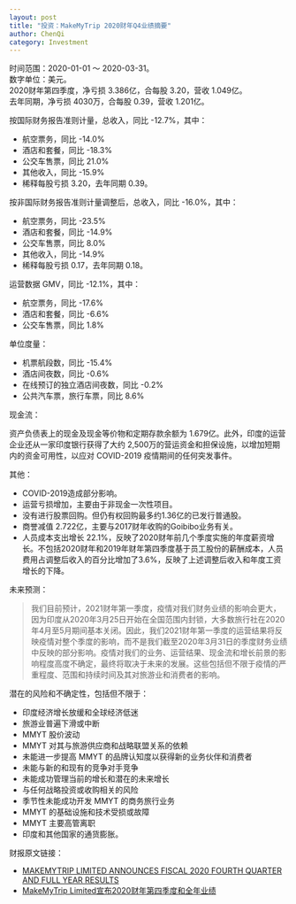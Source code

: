 ```yaml
---
layout: post
title: "投资：MakeMyTrip 2020财年Q4业绩摘要"
author: ChenQi
category: Investment
---
```


时间范围：2020-01-01 ～ 2020-03-31。  
数字单位：美元。  
2020财年第四季度，净亏损 3.386亿，合每股 3.20，营收 1.049亿。  
去年同期，净亏损 4030万，合每股 0.39，营收 1.201亿。  

按国际财务报告准则计量，总收入，同比 -12.7%，其中：

+ 航空票务，同比 -14.0%
+ 酒店和套餐，同比 -18.3%
+ 公交车售票，同比 21.0%
+ 其他收入，同比 -15.9%
+ 稀释每股亏损 3.20，去年同期 0.39。

按非国际财务报告准则计量调整后，总收入，同比 -16.0%，其中：

+ 航空票务，同比 -23.5%
+ 酒店和套餐，同比 -14.9%
+ 公交车售票，同比 8.0%
+ 其他收入，同比 -14.9%
+ 稀释每股亏损 0.17，去年同期 0.18。

运营数据 GMV，同比 -12.1%，其中：

+ 航空票务，同比 -17.6%
+ 酒店和套餐，同比 -6.6%
+ 公交车售票，同比 1.8%

单位度量：

+ 机票航段数，同比 -15.4%
+ 酒店间夜数，同比 -0.6%
+ 在线预订的独立酒店间夜数，同比 -0.2%
+ 公共汽车票，旅行车票，同比 8.6%

现金流：  

资产负债表上的现金及现金等价物和定期存款余额为 1.679亿。此外，印度的运营企业还从一家印度银行获得了大约 2,500万的营运资金和担保设施，以增加短期内的资金可用性，以应对 COVID-2019 疫情期间的任何突发事件。

其他：

+ COVID-2019造成部分影响。
+ 运营亏损增加，主要由于非现金一次性项目。
+ 没有进行股票回购。但仍有权回购最多约1.36亿的已发行普通股。
+ 商誉减值 2.722亿，主要与2017财年收购的Goibibo业务有关。
+ 人员成本支出增长 22.1%，反映了2020财年前几个季度实施的年度薪资增长。不包括2020财年和2019年财年第四季度基于员工股份的薪酬成本，人员费用占调整后收入的百分比增加了3.6%，反映了上述调整后收入和年度工资增长的下降。

未来预测：

> 我们目前预计，2021财年第一季度，疫情对我们财务业绩的影响会更大，因为印度从2020年3月25日开始在全国范围内封锁，大多数旅行社在2020年4月至5月期间基本关闭。因此，我们2021财年第一季度的运营结果将反映疫情对整个季度的影响，而不是我们截至2020年3月31日的季度财务业绩中反映的部分影响。疫情对我们的业务、运营结果、现金流和增长前景的影响程度高度不确定，最终将取决于未来的发展。这些包括但不限于疫情的严重程度、范围和持续时间及其对旅游业和消费者的影响。

潜在的风险和不确定性，包括但不限于：

+ 印度经济增长放缓和全球经济低迷
+ 旅游业普遍下滑或中断
+ MMYT 股价波动
+ MMYT 对其与旅游供应商和战略联盟关系的依赖
+ 未能进一步提高 MMYT 的品牌认知度以获得新的业务伙伴和消费者
+ 未能与新的和现有的竞争对手竞争
+ 未能成功管理当前的增长和潜在的未来增长
+ 与任何战略投资或收购相关的风险
+ 季节性未能成功开发 MMYT 的商务旅行业务
+ MMYT 的基础设施和技术受损或故障
+ MMYT 主要高管离职
+ 印度和其他国家的通货膨胀。

财报原文链接：

+ [MAKEMYTRIP LIMITED ANNOUNCES FISCAL 2020 FOURTH QUARTER AND FULL YEAR RESULTS](https://www.sec.gov/Archives/edgar/data/1495153/000156459020030663/mmyt-ex991_6.htm)
+ [MakeMyTrip Limited宣布2020财年第四季度和全年业绩](https://news.futunn.com/translate/1366977211593122622/131365/0)
